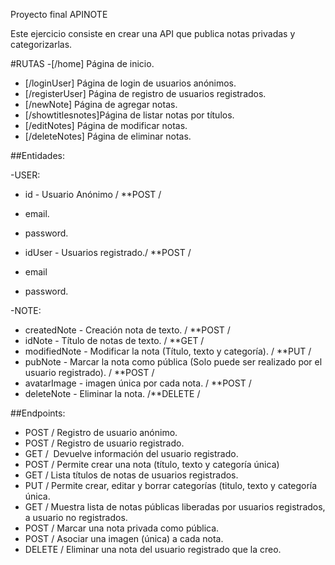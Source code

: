 
Proyecto final APINOTE

Este ejercicio consiste en crear una API que publica notas privadas y categorizarlas.

#RUTAS
-[/home] Página de inicio.
- [/loginUser] Página de login de usuarios anónimos.
- [/registerUser] Página de registro de usuarios registrados.
- [/newNote] Página de agregar notas.
- [/showtitlesnotes]Página de listar notas por títulos.
- [/editNotes] Página de modificar notas.
- [/deleteNotes] Página de eliminar notas.

##Entidades:

-USER:
* id - Usuario Anónimo /  **POST /
* email.
* password.

* idUser - Usuarios registrado./  **POST /
* email
*  password.

-NOTE:
* createdNote - Creación nota de texto. /  **POST /
* idNote - Título de notas de texto. /  **GET /
* modifiedNote - Modificar la nota (Título, texto y categoría). /  **PUT /
* pubNote - Marcar la nota como pública (Solo puede ser realizado por el  usuario registrado). /  **POST /
* avatarImage - imagen única por cada nota. /  **POST /
* deleteNote - Eliminar la nota. /**DELETE /


##Endpoints:
* POST /  Registro de usuario anónimo.
* POST / Registro de usuario registrado.
* GET /  Devuelve información del usuario registrado.
* POST / Permite crear una nota (título, texto y categoría única)
* GET / Lista títulos de notas de usuarios registrados.
* PUT / Permite crear, editar y borrar categorías (titulo, texto y categoría única.
* GET / Muestra lista de notas públicas liberadas por usuarios registrados, a usuario no registrados. 
* POST / Marcar una nota privada como pública.
* POST / Asociar una imagen (única) a cada nota. 
* DELETE / Eliminar una nota del usuario registrado que la creo.

